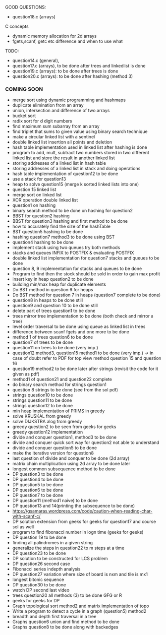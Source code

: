 GOOD QUESTIONS:
- question18.c (arrays)


C concepts
- dynamic memory allocation for 2d arrays
- fgets,scanf, getc etc difference and when to use what

TODO: 
- question14.c (general), 
- question17.c (arrays), to be done after trees and linkedlist is done
- question19.c (arrays): to be done after trees is done
- question20.c (arrays): to be done after hashing (method 3)


### COMING SOON

- merge sort using dynamic programming and hashmaps
- duplicate elimination from an array
- union, intersection and difference of two arrays
- bucket sort
- radix sort for d digit numbers
- find maximum sum subarray from an array
- find triplet that sums to given value using binary search technique
- make a circular linked list with a sentinel
- double linked list insertion all points and deletion
- hash table implementation used in linked list after hashing is done
- program to add, mult, subtract two numbers stored in two different linked list and store the result in another linked list
- storing addresses of a linked list in hash table
- storing addresses of a linked list in stack and doing operations
- hash table implementation of question12 to be done
- use a stack for question13
- heap to solve question15 (merge k sorted linked lists into one)
-  question 15 linked list
- merge sort on linked list
- XOR operation double linked list
- question1 on hashing
- binary search method to be done on hashing for question2
- BBST for question2 hashing
- BBST for question3 hashing and first method to be done
- how to accurately find the size of the hashTable
- BST question5 hashing to be done
- hashing question7 method3 to be done using BST
- question4 hashing to be done
- implement stack using two queues try both methods
- stacks and queues INFIX to POSTFIX & evaluating POSTFIX
- double linked list implementation for question7 stacks and queues to be done
- question 8, 9 implementation for stacks and queues to be done
- Program to find then the stock should be sold in order to gain max profit
- insert key in heap question2 to be done
- building min/max heap for duplicate elements
- Do BST method in question 6 for heaps
- Do BST method for question 7 in heaps (question7 complete to be done)
- question8 in heaps to be done still
- question9 and question 10 to be done still
- delete part of trees question1 to be done
- trees mirror tree implementation to be done (both check and mirror a tree)
- level order traversal to be done using queue as linked list in trees
- difference between scanf fgets and one more to be done
- method 1 of trees question6 to be done
- question7 of trees to be done
- question11 on trees to be done (very imp.)
- question12 method3, question15 method1 to be done (very imp.) -> in case of doubt refer to PDF for top view method question 15 and question 16
- question19 method2 to be done later after strings (revisit the code for it given as pdf)
- method1 of question21 and question22 complete
- do binary search method for strings question1
- question 8 strings to be done (see from the sol pdf)
- strings question10 to be done
- strings question11 to be done
- strings question12 to be done
- min heap implementation of PRIMS in greedy
- solve KRUSKAL from greedy
- solve DIJKSTRA alog from greedy
- greedy question2 to be seen from geeks for geeks
- greedy question12 implementation
- divide and conquer question1, method3 to be done
- divide and conquer quick sort way for question2 not able to understand
- divide and conquer question5 to be done
- make the iterative version for question8
- last question of divide and conquer to be done (2d array)
- matrix chain multiplication using 2d array to be done later
- longest common subsequence method to be done
- DP question3 to be done
- DP question4 to be done
- DP question5 to be done
- DP question6 to be done
- DP question7 to be done
- DP question11 (method1 naive) to be done
- DP question13 and 14(printing the subsequence to be done)
- https://gsamaras.wordpress.com/code/caution-when-reading-char-with-scanf-c/
- DP solution extension from geeks for geeks for question17  and course sol as well
- program to find fibonacci number in logn time (geeks for geeks)
- DP question 19 to be done
- finding all palindromes in a given string
- generalize the steps in question22 to m steps at a time
- DP question23 to be done
- DP solution to be constructed for LCS problem
- DP question26 second case
- Fibonacci series indepth analysis
- DP question27 variation where size of board is nxm and tile is mx1
- longest bitonic sequence
- DP question30 to be done
- watch DP second last video
- trees question20 all methods (3) to be done GFG or R
- geeks for geeks for DP
- Graph topological sort method2 and matrix implementation of topo
- Write a program to detect a cycle in a graph (question5) method2
- breadth and depth first traversal in a tree
- Graphs question6 union and find method to be done
- Graphs question8 to be done along with backedges


